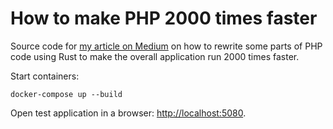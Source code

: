 # How to make PHP 2000 times faster

Source code for [my article on Medium](https://tbugaevsky.medium.com/how-to-make-php-2000-times-faster-84c1446e43e7) on how to rewrite some parts of PHP code using Rust to make the overall application run 2000 times faster.

Start containers:
```
docker-compose up --build
```

Open test application in a browser: [http://localhost:5080](http://localhost:5080).
